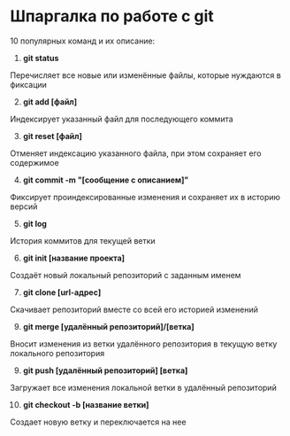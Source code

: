 # **Шпаргалка по работе с git**

10 популярных команд и их описание:

1. **git status**

Перечисляет все новые или изменённые файлы, которые нуждаются в фиксации

2. **git add [файл]**

Индексирует указанный файл для последующего коммита

3. **git reset [файл]**

Отменяет индексацию указанного файла, при этом сохраняет его содержимое

4. **git commit -m "[сообщение с описанием]"**

Фиксирует проиндексированные изменения и сохраняет их в историю версий

5. **git log**

История коммитов для текущей ветки

6. **git init [название проекта]**

Создаёт новый локальный репозиторий с заданным именем

7. **git clone [url-адрес]**

Скачивает репозиторий вместе со всей его историей изменений

9. **git merge [удалённый репозиторий]/[ветка]**

Вносит изменения из ветки удалённого репозитория в текущую ветку локального репозитория

9. **git push [удалённый репозиторий] [ветка]**

Загружает все изменения локальной ветки в удалённый репозиторий

10. **git checkout -b [название ветки]**

Создает новую ветку и переключается на нее
